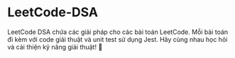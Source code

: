 # LeetCode-DSA
LeetCode DSA chứa các giải pháp cho các bài toán LeetCode. Mỗi bài toán đi kèm với code giải thuật và unit test sử dụng Jest. Hãy cùng nhau học hỏi và cải thiện kỹ năng giải thuật! 🚀
